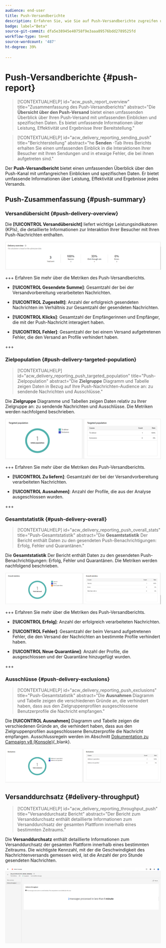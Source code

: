 ```yaml
---
audience: end-user
title: Push-Versandberichte
description: Erfahren Sie, wie Sie auf Push-Versandberichte zugreifen und diese verwenden können
badge: label="Beta"
source-git-commit: dfa5e38945e40758f9e3aaa89576bdd2789525fd
workflow-type: tm+mt
source-wordcount: '487'
ht-degree: 39%

---
```


# Push-Versandberichte {#push-report}

>[!CONTEXTUALHELP]
>id="acw_push_report_overview"
>title="Zusammenfassung des Push-Versandberichts"
>abstract="Die **Übersicht über den Push-Versand** bietet einen umfassenden Überblick über Ihren Push-Versand mit umfassenden Einblicken und spezifischen Daten. Es bietet umfassende Informationen über Leistung, Effektivität und Ergebnisse Ihrer Bereitstellung."

>[!CONTEXTUALHELP]
>id="acw_delivery_reporting_sending_push"
>title="Berichterstellung"
>abstract="he **Senden** -Tab Ihres Berichts erhalten Sie einen umfassenden Einblick in die Interaktionen Ihrer Besucher mit Ihren Sendungen und in etwaige Fehler, die bei ihnen aufgetreten sind."

Der **Push-Versandbericht** bietet einen umfassenden Überblick über den Push-Kanal mit umfangreichen Einblicken und spezifischen Daten. Er bietet umfassende Informationen über Leistung, Effektivität und Ergebnisse jedes Versands.

## Push-Zusammenfassung {#push-summary}

### Versandübersicht {#push-delivery-overview}

Die **[!UICONTROL Versandübersicht]** liefert wichtige Leistungsindikatoren (KPIs), die detaillierte Informationen zur Interaktion Ihrer Besucher mit Ihren Push-Nachrichten enthalten.

![](assets/reporting_push_3.png)

+++ Erfahren Sie mehr über die Metriken des Push-Versandberichts.

* **[!UICONTROL Gesendete Summe]**: Gesamtzahl der bei der Versandvorbereitung verarbeiteten Nachrichten.

* **[!UICONTROL Zugestellt]**: Anzahl der erfolgreich gesendeten Nachrichten im Verhältnis zur Gesamtzahl der gesendeten Nachrichten.

* **[!UICONTROL Klicks]**: Gesamtzahl der Empfängerinnen und Empfänger, die mit der Push-Nachricht interagiert haben.

* **[!UICONTROL Fehler]**: Gesamtzahl der bei einem Versand aufgetretenen Fehler, die den Versand an Profile verhindert haben.

+++

### Zielpopulation {#push-delivery-targeted-population}


>[!CONTEXTUALHELP]
>id="acw_delivery_reporting_push_targeted_population"
>title="Push-Zielpopulation"
>abstract="Die **Zielgruppe** Diagramm und Tabelle zeigen Daten in Bezug auf Ihre Push-Nachrichten-Audience an: zu sendende Nachrichten und Ausschlüsse."

Die **Zielgruppe** Diagramme und Tabellen zeigen Daten relativ zu Ihrer Zielgruppe an: zu sendende Nachrichten und Ausschlüsse. Die Metriken werden nachfolgend beschrieben.

![](assets/reporting_push_4.png)

+++ Erfahren Sie mehr über die Metriken des Push-Versandberichts.

* **[!UICONTROL Zu liefern]**: Gesamtzahl der bei der Versandvorbereitung verarbeiteten Nachrichten.

* **[!UICONTROL Ausnahmen]**: Anzahl der Profile, die aus der Analyse ausgeschlossen wurden.

+++

### Gesamtstatistik {#push-delivery-overall}


>[!CONTEXTUALHELP]
>id="acw_delivery_reporting_push_overall_stats"
>title="Push-Gesamtstatistik"
>abstract="Die **Gesamtstatistik** Der Bericht enthält Daten zu den gesendeten Push-Benachrichtigungen: Erfolg, Fehler und Quarantänen."

Die **Gesamtstatistik** Der Bericht enthält Daten zu den gesendeten Push-Benachrichtigungen: Erfolg, Fehler und Quarantänen. Die Metriken werden nachfolgend beschrieben.

![](assets/reporting_push_5.png)

+++ Erfahren Sie mehr über die Metriken des Push-Versandberichts.

* **[!UICONTROL Erfolg]**: Anzahl der erfolgreich verarbeiteten Nachrichten.

* **[!UICONTROL Fehler]**: Gesamtzahl der beim Versand aufgetretenen Fehler, die den Versand der Nachrichten an bestimmte Profile verhindert haben.

* **[!UICONTROL Neue Quarantäne]**: Anzahl der Profile, die ausgeschlossen und der Quarantäne hinzugefügt wurden.

+++

### Ausschlüsse {#push-delivery-exclusions}


>[!CONTEXTUALHELP]
>id="acw_delivery_reporting_push_exclusions"
>title="Push-Gesamtstatistik"
>abstract="Die **Ausnahmen** Diagramm und Tabelle zeigen die verschiedenen Gründe an, die verhindert haben, dass aus den Zielgruppenprofilen ausgeschlossene Benutzerprofile die Nachricht empfangen."

Die **[!UICONTROL Ausnahmen]** Diagramm und Tabelle zeigen die verschiedenen Gründe an, die verhindert haben, dass aus den Zielgruppenprofilen ausgeschlossene Benutzerprofile die Nachricht empfangen. Ausschlussregeln werden im Abschnitt [Dokumentation zu Campaign v8 (Konsole)](https://experienceleague.adobe.com/docs/campaign/campaign-v8/send/failures/delivery-failures.html#push-error-types){_blank}.


![](assets/reporting_push_6.png)

## Versanddurchsatz {#delivery-throughput}

>[!CONTEXTUALHELP]
>id="acw_delivery_reporting_throughput_push"
>title="Versanddurchsatz Bericht"
>abstract="Der Bericht zum Versanddurchsatz enthält detaillierte Informationen zum Versanddurchsatz der gesamten Plattform innerhalb eines bestimmten Zeitraums."

Die **Versanddurchsatz** enthält detaillierte Informationen zum Versanddurchsatz der gesamten Plattform innerhalb eines bestimmten Zeitraums. Die wichtigste Kennzahl, mit der die Geschwindigkeit des Nachrichtenversands gemessen wird, ist die Anzahl der pro Stunde gesendeten Nachrichten.

![](assets/reporting_push_2.png)
